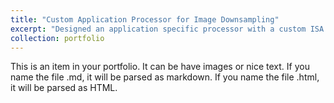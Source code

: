 ```yaml
---
title: "Custom Application Processor for Image Downsampling"
excerpt: "Designed an application specific processor with a custom ISA for processing RGB images using DE2-115 development board.<br/> Final processor could downsample an image by an integer factor up to 15 using Gaussian and average filtering and it could apply any linear separable filter to images.<br/> UART transceiver, developed using Verilog was used as the communication medium between the processor and the PC.<br/><img src='/images/datapath.png'>"
collection: portfolio
---
```


This is an item in your portfolio. It can be have images or nice text. If you name the file .md, it will be parsed as markdown. If you name the file .html, it will be parsed as HTML. 
